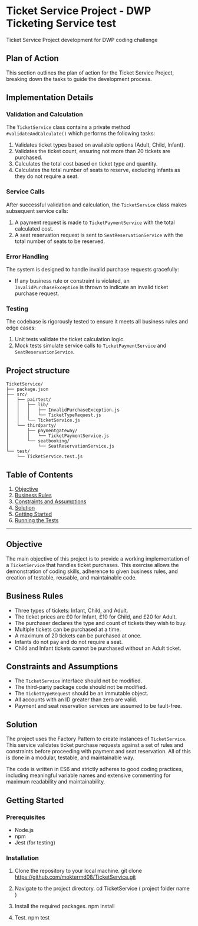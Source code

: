 # Ticket Service Project - DWP Ticketing Service test 
 Ticket Service Project development for DWP coding challenge 

## Plan of Action
This section outlines the plan of action for the Ticket Service Project, breaking down the tasks to guide the development process.

## Implementation Details

### Validation and Calculation

The `TicketService` class contains a private method `#validateAndCalculate()` which performs the following tasks:

1. Validates ticket types based on available options (Adult, Child, Infant).
2. Validates the ticket count, ensuring not more than 20 tickets are purchased.
3. Calculates the total cost based on ticket type and quantity.
4. Calculates the total number of seats to reserve, excluding infants as they do not require a seat.

### Service Calls

After successful validation and calculation, the `TicketService` class makes subsequent service calls:

1. A payment request is made to `TicketPaymentService` with the total calculated cost.
2. A seat reservation request is sent to `SeatReservationService` with the total number of seats to be reserved.

### Error Handling

The system is designed to handle invalid purchase requests gracefully:

- If any business rule or constraint is violated, an `InvalidPurchaseException` is thrown to indicate an invalid ticket purchase request.

### Testing

The codebase is rigorously tested to ensure it meets all business rules and edge cases:

1. Unit tests validate the ticket calculation logic.
2. Mock tests simulate service calls to `TicketPaymentService` and `SeatReservationService`.



## Project structure 
```
TicketService/
├── package.json
├── src/
│   ├── pairtest/
│   │   ├── lib/
│   │   │   ├── InvalidPurchaseException.js
│   │   │   └── TicketTypeRequest.js
│   │   └── TicketService.js
│   └── thirdparty/
│       ├── paymentgateway/
│       │   └── TicketPaymentService.js
│       └── seatbooking/
│           └── SeatReservationService.js
└── test/
    └── TicketService.test.js

```

## Table of Contents

1. [Objective](#objective)
2. [Business Rules](#business-rules)
3. [Constraints and Assumptions](#constraints-and-assumptions)
4. [Solution](#solution)
5. [Getting Started](#getting-started)
6. [Running the Tests](#running-the-tests)

---

## Objective

The main objective of this project is to provide a working implementation of a `TicketService` that handles ticket purchases. This exercise allows the demonstration of coding skills, adherence to given business rules, and creation of testable, reusable, and maintainable code.

## Business Rules

- Three types of tickets: Infant, Child, and Adult.
- The ticket prices are £0 for Infant, £10 for Child, and £20 for Adult.
- The purchaser declares the type and count of tickets they wish to buy.
- Multiple tickets can be purchased at a time.
- A maximum of 20 tickets can be purchased at once.
- Infants do not pay and do not require a seat.
- Child and Infant tickets cannot be purchased without an Adult ticket.

## Constraints and Assumptions

- The `TicketService` interface should not be modified.
- The third-party package code should not be modified.
- The `TicketTypeRequest` should be an immutable object.
- All accounts with an ID greater than zero are valid.
- Payment and seat reservation services are assumed to be fault-free.

## Solution

The project uses the Factory Pattern to create instances of `TicketService`. This service validates ticket purchase requests against a set of rules and constraints before proceeding with payment and seat reservation. All of this is done in a modular, testable, and maintainable way.

The code is written in ES6 and strictly adheres to good coding practices, including meaningful variable names and extensive commenting for maximum readability and maintainability. 

## Getting Started

### Prerequisites

- Node.js
- npm
- Jest (for testing)

### Installation

1. Clone the repository to your local machine.
git clone https://github.com/moktermd08/TicketService.git

2. Navigate to the project directory.
cd TicketService ( project folder name )

3. Install the required packages.
npm install

4. Test.
npm test


